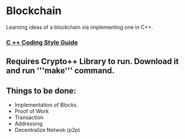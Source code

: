 # Blockchain
Learning ideas of a blockchain via implementing one in C++.
### <a href = "https://google.github.io/styleguide/cppguide.html ">C ++ Coding Style Guide</a>
## Requires Crypto++ Library to run. Download it and run '''make''' command.
## Things to be done:
<ul>
  <li>Implementation of Blocks. </li>
  <li> Proof of Work </li>
  <li> Transaction </li>
  <li> Addressing </li>
  <li> Decentralize Netwok (p2p) </li>
</ul>

  
